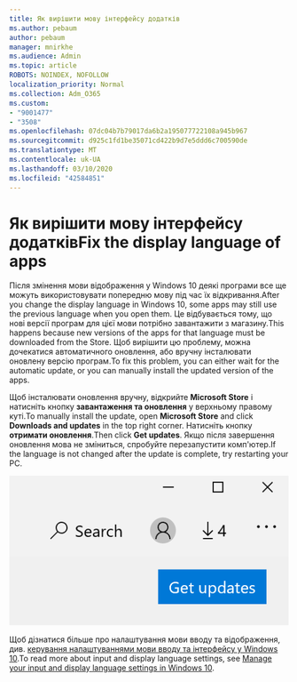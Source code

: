 ```yaml
---
title: Як вирішити мову інтерфейсу додатків
ms.author: pebaum
author: pebaum
manager: mnirkhe
ms.audience: Admin
ms.topic: article
ROBOTS: NOINDEX, NOFOLLOW
localization_priority: Normal
ms.collection: Adm_O365
ms.custom:
- "9001477"
- "3508"
ms.openlocfilehash: 07dc04b7b79017da6b2a195077722108a945b967
ms.sourcegitcommit: d925c1fd1be35071cd422b9d7e5ddd6c700590de
ms.translationtype: MT
ms.contentlocale: uk-UA
ms.lasthandoff: 03/10/2020
ms.locfileid: "42584851"
---
```

# <a name="fix-the-display-language-of-apps"></a><span data-ttu-id="7c9a4-102">Як вирішити мову інтерфейсу додатків</span><span class="sxs-lookup"><span data-stu-id="7c9a4-102">Fix the display language of apps</span></span>

<span data-ttu-id="7c9a4-103">Після змінення мови відображення у Windows 10 деякі програми все ще можуть використовувати попередню мову під час їх відкривання.</span><span class="sxs-lookup"><span data-stu-id="7c9a4-103">After you change the display language in Windows 10, some apps may still use the previous language when you open them.</span></span> <span data-ttu-id="7c9a4-104">Це відбувається тому, що нові версії програм для цієї мови потрібно завантажити з магазину.</span><span class="sxs-lookup"><span data-stu-id="7c9a4-104">This happens because new versions of the apps for that language must be downloaded from the Store.</span></span> <span data-ttu-id="7c9a4-105">Щоб вирішити цю проблему, можна дочекатися автоматичного оновлення, або вручну інсталювати оновлену версію програм.</span><span class="sxs-lookup"><span data-stu-id="7c9a4-105">To fix this problem, you can either wait for the automatic update, or you can manually install the updated version of the apps.</span></span>

<span data-ttu-id="7c9a4-106">Щоб інсталювати оновлення вручну, відкрийте **Microsoft Store** і натисніть кнопку **завантаження та оновлення** у верхньому правому куті.</span><span class="sxs-lookup"><span data-stu-id="7c9a4-106">To manually install the update, open **Microsoft Store** and click **Downloads and updates** in the top right corner.</span></span> <span data-ttu-id="7c9a4-107">Натисніть кнопку **отримати оновлення**.</span><span class="sxs-lookup"><span data-stu-id="7c9a4-107">Then click **Get updates**.</span></span> <span data-ttu-id="7c9a4-108">Якщо після завершення оновлення мова не зміниться, спробуйте перезапустити комп'ютер.</span><span class="sxs-lookup"><span data-stu-id="7c9a4-108">If the language is not changed after the update is complete, try restarting your PC.</span></span>

![Отримати оновлення.](media/get-updates.png)

<span data-ttu-id="7c9a4-110">Щоб дізнатися більше про налаштування мови вводу та відображення, див. [керування налаштуваннями мови вводу та інтерфейсу у Windows 10](https://support.microsoft.com/help/4027670/windows-10-add-and-switch-input-and-display-language-preferences).</span><span class="sxs-lookup"><span data-stu-id="7c9a4-110">To read more about input and display language settings, see [Manage your input and display language settings in Windows 10](https://support.microsoft.com/help/4027670/windows-10-add-and-switch-input-and-display-language-preferences).</span></span>
